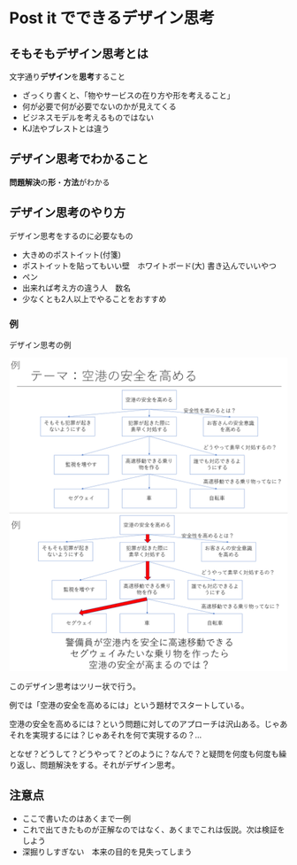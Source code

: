 # Post it でできるデザイン思考

## そもそもデザイン思考とは
文字通り**デザイン**を**思考**すること

- ざっくり書くと、「物やサービスの在り方や形を考えること」
- 何が必要で何が必要でないのかが見えてくる
- ビジネスモデルを考えるものではない
- KJ法やブレストとは違う

## デザイン思考でわかること
**問題解決**の**形**・**方法**がわかる

## デザイン思考のやり方
デザイン思考をするのに必要なもの
- 大きめのポストイット(付箋)
- ポストイットを貼ってもいい壁　ホワイトボード(大) 書き込んでいいやつ
- ペン
- 出来れば考え方の違う人　数名
- 少なくとも2人以上でやることをおすすめ

### 例
デザイン思考の例

![例1](./例1.png)
![例2](./例2.png)

このデザイン思考はツリー状で行う。

例では「空港の安全を高めるには」という題材でスタートしている。

空港の安全を高めるには？という問題に対してのアプローチは沢山ある。じゃあそれを実現するには？じゃあそれを何で実現するの？…

となぜ？どうして？どうやって？どのように？なんで？と疑問を何度も何度も繰り返し、問題解決をする。それがデザイン思考。

## 注意点
- ここで書いたのはあくまで一例
- これで出てきたものが正解なのではなく、あくまでこれは仮説。次は検証をしよう
- 深掘りしすぎない　本来の目的を見失ってしまう
